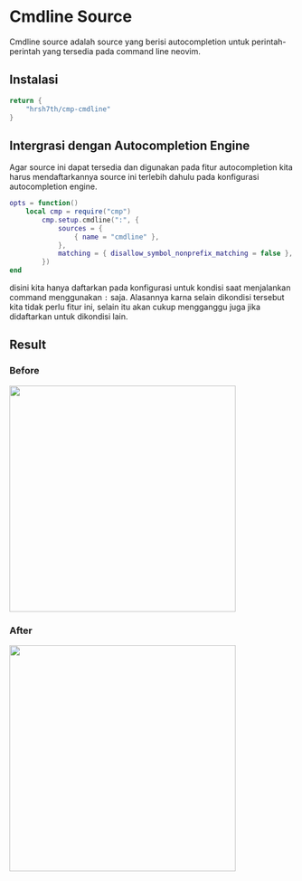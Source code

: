 # Cmdline Source
Cmdline source adalah source yang berisi autocompletion untuk  perintah-perintah yang tersedia pada command line neovim.

## Instalasi 

```lua
return {
	"hrsh7th/cmp-cmdline"
}
```

## Intergrasi dengan Autocompletion Engine
Agar source ini dapat tersedia dan digunakan pada fitur autocompletion kita harus mendaftarkannya source ini terlebih dahulu pada konfigurasi autocompletion engine.

```lua
opts = function()
    local cmp = require("cmp")
		cmp.setup.cmdline(":", {
			sources = {
				{ name = "cmdline" },
			},
			matching = { disallow_symbol_nonprefix_matching = false },
		})
end
```

disini kita hanya daftarkan pada konfigurasi untuk kondisi saat menjalankan command menggunakan `:` saja. Alasannya karna selain dikondisi tersebut kita tidak perlu fitur ini, selain itu akan cukup mengganggu juga jika didaftarkan untuk dikondisi lain.

## Result

### Before
<img src="[https://raw.githubusercontent.com/rizkia-as-pac/nvim/refs/heads/main/public/2025-01-28_08-10.png" width="400">

### After
<img src="[https://raw.githubusercontent.com/rizkia-as-pac/nvim/refs/heads/main/public/2025-01-28_08-17.png" width="400">

